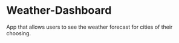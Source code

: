 # Weather-Dashboard
 App that allows users to see the weather forecast for cities of their choosing.
